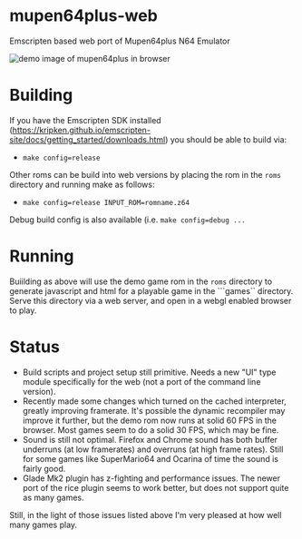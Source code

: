 # mupen64plus-web
Emscripten based web port of Mupen64plus N64 Emulator

![demo image of mupen64plus in browser](https://raw.githubusercontent.com/johnoneil/mupen64plus-web/master/img/Screenshot%20from%202015-12-19%2016%3A02%3A03.png)

# Building
If you have the Emscripten SDK installed (https://kripken.github.io/emscripten-site/docs/getting_started/downloads.html) you should be able to build via:
* ```make config=release```

Other roms can be build into web versions by placing the rom in the ```roms``` directory and running make as follows:
* ```make config=release INPUT_ROM=romname.z64```

Debug build config is also available (i.e. ```make config=debug ...```

# Running
Buiilding as above will use the demo game rom in the ```roms``` directory to generate javascript and html for a playable game in the ```games`` directory.
Serve this directory via a web server, and open in a webgl enabled browser to play.

# Status
* Build scripts and project setup still primitive. Needs a new "UI" type module specifically for the web (not a port of the command line version).
* Recently made some changes which turned on the cached interpreter, greatly improving framerate. It's possible the dynamic recompiler may improve it further, but the demo rom now runs at solid 60 FPS in the browser. Most games seem to do a solid 30 FPS, which may be fine.
* Sound is still not optimal. Firefox and Chrome sound has both buffer underruns (at low framerates) and overruns (at high frame rates). Still for some games like SuperMario64 and Ocarina of time the sound is fairly good.
* Glade Mk2 plugin has z-fighting and performance issues. The newer port of the rice plugin seems to work better, but does not support quite as many games.

Still, in the light of those issues listed above I'm very pleased at how well many games play.
